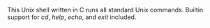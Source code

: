 This Unix shell written in C runs all standard Unix commands. Builtin support for *cd*, *help*, *echo*, and *exit* included.